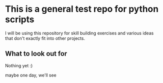 # This is a general test repo for python scripts

I will be using this repository for skill building exercises and various ideas that don't exactly fit into other projects.

## What to look out for

Nothing yet :)

maybe one day, we'll see

